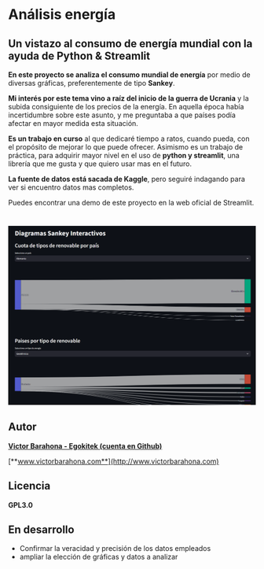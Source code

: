 # Análisis energía

## Un vistazo al consumo de energía mundial con la ayuda de Python & Streamlit

**En este proyecto se analiza el consumo mundial de energía** por medio de diversas gráficas, preferentemente de tipo **Sankey**.

**Mi interés por este tema vino a raíz del inicio de la guerra de Ucrania** y la subida consiguiente de los precios de la energía. En aquella época había incertidumbre sobre este asunto, y me preguntaba a que países podía afectar en mayor medida esta situación.

**Es un trabajo en curso** al que dedicaré tiempo a ratos, cuando pueda, con el propósito de mejorar lo que puede ofrecer. Asimismo es un trabajo de práctica, para adquirir mayor nivel en el uso de **python y streamlit**, una librería que me gusta y que quiero usar mas en el futuro.

**La fuente de datos está sacada de Kaggle**, pero seguiré indagando para ver si encuentro datos mas completos.

Puedes encontrar una demo de este proyecto en la web oficial de Streamlit.

# 

![**Captura de pantalla** ](Ejemplo_app.PNG) 

## Autor

[**Victor Barahona - Egokitek (cuenta en Github)**](https://github.com/Egokitek)

[**www.victorbarahona.com**](http://www.victorbarahona.com)

## Licencia

**GPL3.0**

## En desarrollo 

- Confirmar la veracidad y precisión de los datos empleados
- ampliar la elección de gráficas y datos a analizar



